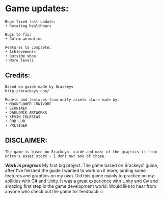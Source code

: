 # Game updates:

	Bugs fixed last update:
	• Rotating healthbars

	Bugs to fix:
	• Golem animation

	Features to complete:
	• Achievements
	• Outside shop
	• More levels

## Credits:
	Based on guide made by Brackeys
	http://brackeys.com/

	Models and textures from unity assets store made by:
	• MOONFLOWER CRNIVORE
	• SIUNIAEV
	• DAELONIK ARTWORKS
	• KEVIN IGLESIAS
	• ROB LUO
	• PXLTIGER

## DISCLAIMER:
	The game is based on Brackeys' guide and most of the graphics is from Unity's asset store - I dont own any of those.

***Work in progress***
My first big project. The game based on Brackeys' guide, after I've finished the guide I wanted to work on it more, adding some features and graphics on my own.
Did this game mainly to practice on my abilities with C# and Unity.
It was a great experience with Unity and C# and amazing first step in the game development world.
Would like to hear from anyone who check out the game for feedback ☺

